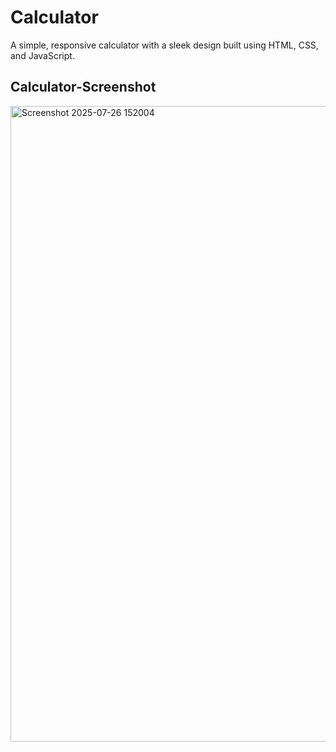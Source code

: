 # Calculator
A simple, responsive calculator with a sleek design built using HTML, CSS, and JavaScript.
## Calculator-Screenshot
<img width="1875" height="1017" alt="Screenshot 2025-07-26 152004" src="https://github.com/user-attachments/assets/21212dfb-5cb2-4a8f-aa47-5f9a9e9424a0" />
